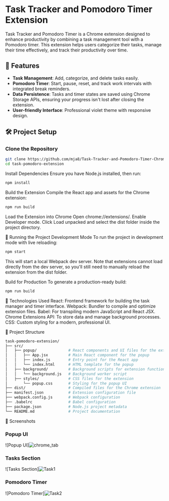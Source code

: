 # Task Tracker and Pomodoro Timer Extension

Task Tracker and Pomodoro Timer is a Chrome extension designed to enhance productivity by combining a task management tool with a Pomodoro timer. This extension helps users categorize their tasks, manage their time effectively, and track their productivity over time.

## 🚀 Features
- **Task Management**: Add, categorize, and delete tasks easily.
- **Pomodoro Timer**: Start, pause, reset, and track work intervals with integrated break reminders.
- **Data Persistence**: Tasks and timer states are saved using Chrome Storage APIs, ensuring your progress isn't lost after closing the extension.
- **User-friendly Interface**: Professional violet theme with responsive design.

## 🛠️ Project Setup

### Clone the Repository
```bash
git clone https://github.com/mja8/Task-Tracker-and-Pomodoro-Timer-Chrome-Extension.git
cd task-pomodoro-extension
```

Install Dependencies
Ensure you have Node.js installed, then run:

```bash
npm install
```

Build the Extension
Compile the React app and assets for the Chrome extension:

```bash
npm run build
```

Load the Extension into Chrome
Open chrome://extensions/.
Enable Developer mode.
Click Load unpacked and select the dist folder inside the project directory.

🔧 Running the Project
Development Mode
To run the project in development mode with live reloading:

```bash
npm start
```
This will start a local Webpack dev server. Note that extensions cannot load directly from the dev server, so you'll still need to manually reload the extension from the dist folder.

Build for Production
To generate a production-ready build:

```bash
npm run build
```

🧰 Technologies Used
React: Frontend framework for building the task manager and timer interface.
Webpack: Bundler to compile and optimize extension files.
Babel: For transpiling modern JavaScript and React JSX.
Chrome Extensions API: To store data and manage background processes.
CSS: Custom styling for a modern, professional UI.


📂 Project Structure

```bash
task-pomodoro-extension/
├── src/
│   ├── popup/              # React components and UI files for the extension popup
│   │   ├── App.jsx         # Main React component for the popup
│   │   ├── index.js        # Entry point for the React app
│   │   └── index.html      # HTML template for the popup
│   ├── background/         # Background scripts for extension functionality
│   │   └── background.js   # Background worker script
│   ├── styles/             # CSS files for the extension
│       └── popup.css       # Styling for the popup UI
├── dist/                   # Compiled files for the Chrome extension
├── manifest.json           # Extension configuration file
├── webpack.config.js       # Webpack configuration
├── .babelrc                # Babel configuration
├── package.json            # Node.js project metadata
└── README.md               # Project documentation
```

📸 Screenshots
### Popup UI
![Popup UI]![chrome_tab](https://github.com/user-attachments/assets/f14abf64-7477-400a-968a-4e0cca5fc0f9)

### Tasks Section
![Tasks Section]![Task1](https://github.com/user-attachments/assets/792b9d4c-9e3d-4554-8ac6-3857a027e4da)

### Pomodoro Timer
![Pomodoro Timer]![Task2](https://github.com/user-attachments/assets/e12d82f7-6dcc-462d-9e56-3dfb69a1f942)

